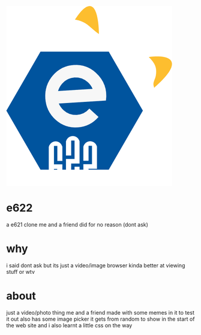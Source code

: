 ![hi i hate this but im proud](https://github.com/v1s0or/e622/blob/main/static/favicon.png?raw=true)

# e622
a e621 clone me and a friend did for no reason (dont ask)

# why
i said dont ask but its just a video/image browser kinda better at viewing stuff or wtv

# about
just a video/photo thing me and a friend made with some memes in it to test it out also has some
image picker it gets from random to show in the start of the web site and i also learnt a little css
on the way
